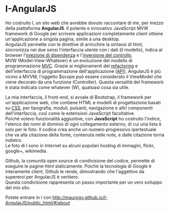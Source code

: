 I-AngularJS
================
  
Ho costruito I, un sito web che avrebbe dovuto raccontare di me, per mezzo della piattaforma **AngularJS**. Il potente e innovativo JavaScript MVW framework di Google per scrivere applicazioni completamente client ottiene un'applicazione a singola pagina, simile a una desktop.  
AngularJS permette con le direttive di arricchire la sintassi di html, sincronizza nei due sensi l'interfaccia utente con i dati (il modello), indica al browser l'[iniezione di dipendenza](http://it.wikipedia.org/wiki/Dependency_injection) e l'[inversione del controllo](http://it.wikipedia.org/wiki/Inversion_of_Control).  
MVW (Model-View-Whatever) è un evoluzione del modello di programmazione [MVC](http://it.wikipedia.org/wiki/Model%E2%80%93view%E2%80%93controller). Grazie ai miglioramenti del [refactoring](http://it.wikipedia.org/wiki/Refactoring) e dell'interfaccia di programmazione dell'applicazione ([API](http://it.wikipedia.org/wiki/Application_programming_interface)), AngularJS è più vicino a MVVM, l'oggetto $scope può essere considerato il ViewModel che viene decorato da una funzione (Controller). Questa versalità del framework è stata indicata come whatever (W), qualsiasi cosa sia utile.  

La mia interfaccia, il front-end, si avvale di Bootstrap, il framework per un'applicazione web, che contiene HTML e modelli di progettazione basati su [CSS](http://it.wikipedia.org/wiki/CSS), per tipografia, moduli, pulsanti, navigazione e altri componenti dell'interfaccia, così come le estensioni JavaScript facoltative.  
Poichè volevo funzionalità aggiuntive, con **JavaScript** ho costruito l'indice, l'elenco dei nomi di dominio di ogni collegamento esterno, di cui una lista è solo per le foto. Il codice crea anche un numero progressivo ipertestuale che va alla citazione della fonte, contenuta nelle note, e dalle citazione torna indietro.  
Le foto di I sono in Internet su alcuni popolari hosting di immagini, flickr, google+, wikimedia.

Github, la comunità open source di condivisione del codice, permette di eseguire le pagine html staticamente. Poichè la tecnologia di Google è interamente client, Github le rende, dimostrando che l'aggettivo da supereroi per AngularJS è veritiero.    
Questa condivisione rappresenta un passo importante per un vero sviluppo del mio sito.

Potete entrare in I con http://maurogv.github.io/I-AngularJS/public_html/#/about
